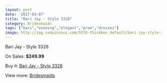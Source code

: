 ```yaml
---
layout: post
date: '2017-03-07'
title: "Bari Jay - Style 3328"
category: Bridesmaids
tags: ["bari","evening","elegant","prom","dresses"]
image: http://img.sequinious.com/9376-thickbox_default/bari-jay-style-3328.jpg
---
```

Bari Jay - Style 3328

On Sales: **$249.99**
<a href="https://www.sequinious.com/bridesmaids/4050-bari-jay-style-3328.html"><amp-img layout="responsive" width="600" height="600" src="//img.sequinious.com/9376-thickbox_default/bari-jay-style-3328.jpg" alt="Bari Jay - Style 3328 0" /></a>
<a href="https://www.sequinious.com/bridesmaids/4050-bari-jay-style-3328.html"><amp-img layout="responsive" width="600" height="600" src="//img.sequinious.com/9377-thickbox_default/bari-jay-style-3328.jpg" alt="Bari Jay - Style 3328 1" /></a>

Buy it: [Bari Jay - Style 3328](https://www.sequinious.com/bridesmaids/4050-bari-jay-style-3328.html "Bari Jay - Style 3328")

View more: [Bridesmaids](https://www.sequinious.com/3-bridesmaids "Bridesmaids")